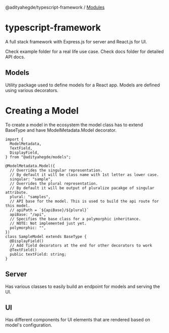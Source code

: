 @adityahegde/typescript-framework / [Modules](modules.md)

# typescript-framework

A full stack framework with Express.js for server and React.js for UI.

Check example folder for a real life use case.
Check docs folder for detailed API docs.

## Models
Utility package used to define models for a React app. Models are defined using various decorators.

# Creating a Model
To create a model in the ecosystem the model class has to extend BaseType and have ModelMetadata.Model decorator.

    import {
	  ModelMetadata,
	  TextField,
      DisplayField,
	} from "@adityahegde/models";

    @ModelMetadata.Model({
      // Overrides the singular representation.
      // By default it will be class name with 1st letter as lower case.
      singular: "sample",
      // Overrides the plural representation.
      // By default it will be output of pluralize pacakge of singular attribute.
      plural: "samples",
      // API base for the model. This is used to build the api route for this model.
      // apiPath = `${apiBase}/${plural}`
      apiBase: "/api",
      // Specifies the base class for a polymorphic inheritance.
      // NOTE: Not implemented just yet.
      polymorphic: "",
    })
    class SampleModel extends BaseType {
      @DisplayField()
      // Add field decorators at the end for other decorators to work
      @TextField()
	  public textField: string;
    }

## Server
Has various classes to easily build an endpoint for models and serving the UI.

## UI
Has different components for UI elements that are rendered based on model's configuration.
